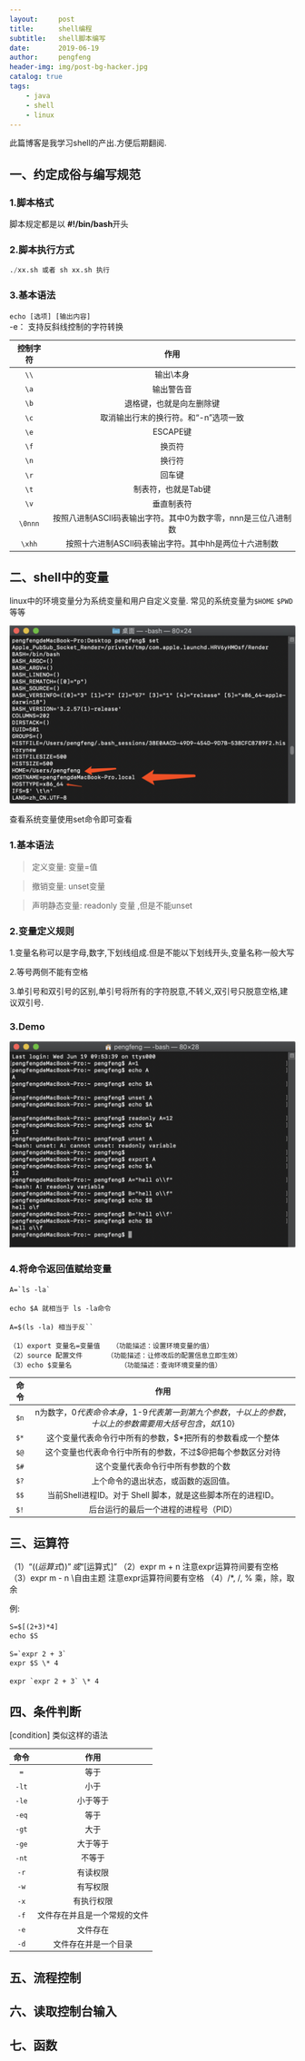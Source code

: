 ```yaml
---
layout:     post
title:      shell编程
subtitle:   shell脚本编写
date:       2019-06-19
author:     pengfeng
header-img: img/post-bg-hacker.jpg
catalog: true
tags:
    - java
    - shell
    - linux
---
```


此篇博客是我学习shell的产出.方便后期翻阅.


## 一、约定成俗与编写规范

### 1.脚本格式
脚本规定都是以 **#!/bin/bash**开头

### 2.脚本执行方式
```sql
./xx.sh 或者 sh xx.sh 执行
```
### 3.基本语法

`echo [选项] [输出内容]`  
-e：  支持反斜线控制的字符转换

|    控制字符 	|作用      |
| :-----------: |:------: |
| `\\`          |  输出\本身|
| `\a`          | 输出警告音 | 
| `\b`          | 退格键，也就是向左删除键|
| `\c`          | 取消输出行末的换行符。和“-n”选项一致|
| `\e`          | ESCAPE键|
| `\f`          | 换页符   |
| `\n`          | 换行符 |
| `\r`          | 回车键 |
| `\t`          | 制表符，也就是Tab键 |
| `\v`          | 垂直制表符 |
| `\0nnn`       | 按照八进制ASCII码表输出字符。其中0为数字零，nnn是三位八进制数 |
| `\xhh`        | 按照十六进制ASCII码表输出字符。其中hh是两位十六进制数 |


## 二、shell中的变量

linux中的环境变量分为系统变量和用户自定义变量.
常见的系统变量为`$HOME` `$PWD` 等等

![](/img/Setshell.jpg)

查看系统变量使用set命令即可查看

### 1.基本语法
    
>定义变量: 变量=值

>撤销变量: unset变量

>声明静态变量: readonly 变量  ,但是不能unset

### 2.变量定义规则

1.变量名称可以是字母,数字,下划线组成.但是不能以下划线开头,变量名称一般大写

2.等号两侧不能有空格

3.单引号和双引号的区别,单引号将所有的字符脱意,不转义,双引号只脱意空格,建议双引号.

### 3.Demo

![](/img/变量test.jpg)

### 4.将命令返回值赋给变量
```test
A=`ls -la`

echo $A 就相当于 ls -la命令

A=$(ls -la) 相当于反``

（1）export 变量名=变量值	（功能描述：设置环境变量的值）
（2）source 配置文件		（功能描述：让修改后的配置信息立即生效）
（3）echo $变量名			（功能描述：查询环境变量的值）
```


|    命令 	    |  作用  |
| :-----------: | :-------------------------------------------------------------------:                   |
| `$n`          | n为数字，$0代表命令本身，$1-$9代表第一到第九个参数，十以上的参数，十以上的参数需要用大括号包含，如${10}|
| `$*`          | 这个变量代表命令行中所有的参数，$*把所有的参数看成一个整体                                        | 
| `$@`          | 这个变量也代表命令行中所有的参数，不过$@把每个参数区分对待                                        |
| `$#`          | 这个变量代表命令行中所有参数的个数                                                            |
| `$?`          | 上个命令的退出状态，或函数的返回值。                                                          |
| `$$`          | 当前Shell进程ID。对于 Shell 脚本，就是这些脚本所在的进程ID。                                    |
| `$!`          | 后台运行的最后一个进程的进程号（PID）                                                         |


## 三、运算符

（1）“$((运算式))”或“$[运算式]”
（2）expr m + n 注意expr运算符间要有空格
（3）expr m - n \自由主题 注意expr运算符间要有空格
（4）/*, /, % 乘，除，取余

例:
```jshelllanguage
S=$[(2+3)*4]
echo $S

S=`expr 2 + 3`
expr $S \* 4

expr `expr 2 + 3` \* 4
```

## 四、条件判断

[condition] 类似这样的语法

|    命令 	    | 作用     |
| :-----------: |:------: |
| `=`           | 等于   |
| `-lt`         | 小于   | 
| `-le`         | 小于等于|
| `-eq`         | 等于   |
| `-gt`         | 大于   |
| `-ge`         | 大于等于|
| `-nt`         | 不等于  |
| `-r`          | 有读权限|
| `-w`          | 有写权限   |
| `-x`          | 有执行权限|
| `-f`          | 文件存在并且是一个常规的文件 |
| `-e`          | 文件存在 |
| `-d`          | 文件存在并是一个目录 |


## 五、流程控制

## 六、读取控制台输入

## 七、函数

 